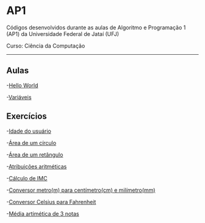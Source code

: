 # AP1
Códigos desenvolvidos durante as aulas de Algoritmo e Programação 1 (AP1) da Universidade Federal de Jataí (UFJ)

Curso: Ciência da Computação

-----------------------------------------------------------------------------------------------------------------
## Aulas

-[Hello World](https://github.com/Schneiderss/AP1/blob/main/hello_world.c)

-[Variáveis](https://github.com/Schneiderss/AP1/blob/main/vari%C3%A1veis.c)

## Exercícios

-[Idade do usuário](https://github.com/Schneiderss/AP1/blob/main/idade%20do%20usu%C3%A1rio.c)

-[Área de um círculo](https://github.com/Schneiderss/AP1/blob/main/area%20de%20um%20circulo.c)

-[Área de um retângulo](https://github.com/Schneiderss/AP1/blob/main/area%20de%20um%20retangulo.c)

-[Atribuições aritméticas]()

-[Cálculo de IMC]()

-[Conversor metro(m) para centímetro(cm) e milímetro(mm)]()

-[Conversor Celsius para Fahrenheit]()

-[Média artimética de 3 notas]()
